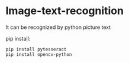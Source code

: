 # Image-text-recognition

It can be recognized by python picture text

pip install:
```
pip install pytesseract
pip install opencv-python
```
